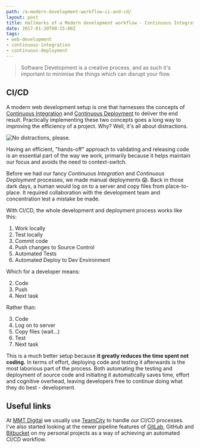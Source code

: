 ```yaml
---
path: /a-modern-development-workflow-ci-and-cd/
layout: post
title: Hallmarks of a Modern development workflow - Continuous Integration & Deployment
date: 2017-01-30T09:15:00Z
tags:
- web-development
- continuous-integration
- continuous-deployment
---
```


> Software Development is a creative process, and as such it's important to minimise the things which can disrupt your flow.

## CI/CD
A modern web development setup is one that harnesses the concepts of [Continuous Integration](https://www.thoughtworks.com/continuous-integration) and [Continuous Deployment](https://www.agilealliance.org/glossary/continuous-deployment/) to deliver the end result. Practically implementing these two concepts goes a long way to improving the efficiency of a project. Why? Well, it's all about distractions.

![No distractions, please.](/content/images/2017/01/siliconvalley.gif)

Having an efficient, "hands-off" approach to validating and releasing code is an essential part of the way we work, primarily because it helps maintain our focus and avoids the need to context-switch.

Before we had our fancy _Continuous Integration_ and _Continuous Deployment_ processes, we made manual deployments 😱. Back in those dark days, a human would log on to a server and copy files from  place-to-place. It required collaboration with the development team and concentration lest a mistake be made.

With CI/CD, the whole development and deployment process works like this:

1. Work locally
1. Test locally
1. Commit code
1. Push changes to Source Control
1. Automated Tests
1. Automated Deploy to Dev Environment

Which for a developer means:

2. Code
2. Push
2. Next task

Rather than:

3. Code
3. Log on to server
3. Copy files (wait...)
3. Test 
3. Next task

This is a much better setup because **it greatly reduces the time spent not coding.** In terms of effort, deploying code and testing it afterwards is the most laborious part of the process. Both automating the testing and deployment of source code and initiating it automatically saves time, effort and cognitive overhead, leaving developers free to continue doing what they do best - development.

## Useful links
At [MMT Digital](https://www.mmtdigital.co.uk/) we usually use [TeamCity](https://www.jetbrains.com/teamcity/) to handle our CI/CD processes. I've also started looking at the newer pipeline features of [GitLab](https://docs.gitlab.com/ee/ci/pipelines.html), GitHub and [Bitbucket](https://bitbucket.org/product/features/pipelines) on my personal projects as a way of achieving an automated CI/CD workflow.